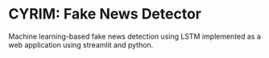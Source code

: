 # CYRIM: Fake News Detector
Machine learning-based fake news detection using LSTM implemented as a web application using streamlit and python.
